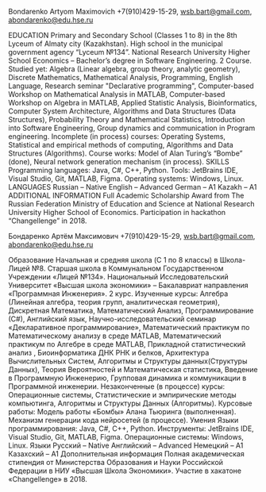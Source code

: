 Bondarenko Artyom Maximovich
+7(910)429-15-29, wsb.bart@gmail.com, abondarenko@edu.hse.ru

EDUCATION
Primary and Secondary School (Classes 1 to 8) in the 8th Lyceum of Almaty city (Kazakhstan). High school in the
municipal government agency  “Lyceum №134”.
National Research University Higher School Economics – Bachelor’s degree in Software Engineering. 2 Course.
Studied yet: Algebra (Linear algebra, group theory, analytic geometry), Discrete Mathematics, Mathematical Analysis, Programming, English Language, Research seminar "Declarative programming", Сomputer-based Workshop on Mathematical Analysis in MATLAB, Сomputer-based Workshop on Algebra in MATLAB, Applied Statistic Analysis, Bioinformatics, Computer System Architecture, Algorithms and Data Structures (Data Structures), Probability Theory and Mathematical Statistics, Introduction into Software Engineering, Group dynamics and communication in Program engineering.
Incomplete (in process) courses: Operating Systems, Statistical and empirical methods of computing, Algorithms and Data Structures (Algorithms). 
Course works: Model of Alan Turing’s “Bombe” (done), Neural network generation mechanism (in process).
SKILLS
Programming languages: Java, C#, C++, Python.
Tools: JetBrains IDE, Visual Studio, Git, MATLAB, Figma.
Operating systems: Windows, Linux.
LANGUAGES
Russian – Native
English – Advanced
German – A1
Kazakh – A1
ADDITIONAL INFORMATION
Full Academic Scholarship Award from The Russian Federation Ministry of Education and Science at National Research University Higher School of Economics. Participation in hackathon “Changellenge” in 2018.






Бондаренко Артём Максимович
+7(910)429-15-29, wsb.bart@gmail.com, abondarenko@edu.hse.ru

Образование
Начальная и средняя школа (C 1 по 8 классы) в Школа-Лицей №8. Старшая школа в Коммунальном Государственном Учреждении «Лицей №134».
Национальный Исследовательский Университет «Высшая школа экономики» – Бакалавриат направления «Программная Инженерия». 2 курс.
Изученные курсы: Алгебра (Линейная алгебра, теория групп, аналитическая геометрия), Дискретная Математика, Математический Анализ, Программирование (С#), Английский язык, Научно-исследовательский семинар «Декларативное программирование», Математический практикум по Математическому анализу в среде MATLAB,  Математический практикум по Алгебре в среде MATLAB, Прикладной статистический анализ , Биоинформатика ДНК РНК и белков, Архитектура Вычислительных Систем, Алгоритмы и Структуры данных(Структуры Данных), Теория Вероятностей и Математическая статистика, Введение в Программную Инженерию, Групповая динамика и коммуникации в Программной инженерии.
Незаконченные (в процессе) курсы: Операционные системы, Статистические и эмпирические методы компьютинга, Алгоритмы и Структуры Данных (Алгоритмы).
Курсовые работы: Модель работы «Бомбы» Алана Тьюринга (выполненная). Механизм генерации кода нейросетей (в процессе).
Умения
Языки  программирования: Java, C#, C++, Python.
Инструменты: JetBrains IDE, Visual Studio, Git, MATLAB, Figma.
Операционные системы: Windows, Linux.
Языки
Русский – Native
Английский – Advanced
Немецкий  – A1
Казахский  – A1
Дополнительная информация 
Полная академическая стипендия от Министерства Образования и Науки Российской Федерации в НИУ «Высшая Школа Экономики». Участие в хакатоне «Changellenge» в 2018.
